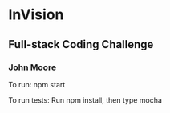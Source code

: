 
# InVision
## Full-stack Coding Challenge

### John Moore

To run: npm start

To run tests: Run npm install, then type mocha

